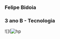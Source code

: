### **Felipe Bidoia**
### 3 ano B - Tecnologia
![](![hp](https://github.com/felipebidoia/felipebidoia/assets/170112703/1b492067-8d5d-4442-9558-96af68ec8718)




<!--
**felipebidoia/felipebidoia** is a ✨ _special_ ✨ repository because its `README.md` (this file) appears on your GitHub profile.

Here are some ideas to get you started:

- 🔭 I’m currently working on ...
- 🌱 I’m currently learning ...
- 👯 I’m looking to collaborate on ...
- 🤔 I’m looking for help with ...
- 💬 Ask me about ...
- 📫 How to reach me: ...
- 😄 Pronouns: ...
- ⚡ Fun fact: ...
-->
